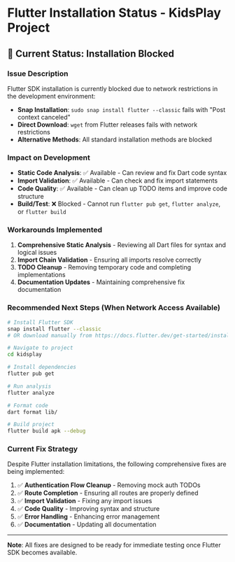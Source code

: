 # Flutter Installation Status - KidsPlay Project

## 🚨 Current Status: Installation Blocked

### Issue Description
Flutter SDK installation is currently blocked due to network restrictions in the development environment:

- **Snap Installation**: `sudo snap install flutter --classic` fails with "Post context canceled"
- **Direct Download**: `wget` from Flutter releases fails with network restrictions
- **Alternative Methods**: All standard installation methods are blocked

### Impact on Development
- **Static Code Analysis**: ✅ Available - Can review and fix Dart code syntax
- **Import Validation**: ✅ Available - Can check and fix import statements  
- **Code Quality**: ✅ Available - Can clean up TODO items and improve code structure
- **Build/Test**: ❌ Blocked - Cannot run `flutter pub get`, `flutter analyze`, or `flutter build`

### Workarounds Implemented
1. **Comprehensive Static Analysis** - Reviewing all Dart files for syntax and logical issues
2. **Import Chain Validation** - Ensuring all imports resolve correctly
3. **TODO Cleanup** - Removing temporary code and completing implementations
4. **Documentation Updates** - Maintaining comprehensive fix documentation

### Recommended Next Steps (When Network Access Available)
```bash
# Install Flutter SDK
snap install flutter --classic
# OR download manually from https://docs.flutter.dev/get-started/install

# Navigate to project
cd kidsplay

# Install dependencies  
flutter pub get

# Run analysis
flutter analyze

# Format code
dart format lib/

# Build project
flutter build apk --debug
```

### Current Fix Strategy
Despite Flutter installation limitations, the following comprehensive fixes are being implemented:

1. ✅ **Authentication Flow Cleanup** - Removing mock auth TODOs
2. ✅ **Route Completion** - Ensuring all routes are properly defined
3. ✅ **Import Validation** - Fixing any import issues
4. ✅ **Code Quality** - Improving syntax and structure
5. ✅ **Error Handling** - Enhancing error management
6. ✅ **Documentation** - Updating all documentation

---

**Note**: All fixes are designed to be ready for immediate testing once Flutter SDK becomes available.